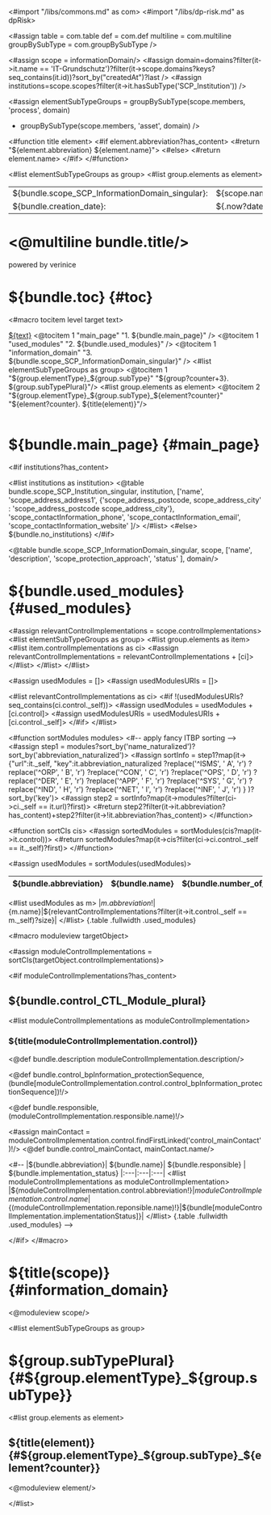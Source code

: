 <#import "/libs/commons.md" as com>
<#import "/libs/dp-risk.md" as dpRisk>

<#assign table = com.table
         def = com.def
         multiline = com.multiline
         groupBySubType = com.groupBySubType />


<style>
<#include "styles/default.css">
h1, h2, h3, h4 {
  page-break-after: avoid;
}

td {
  vertical-align: top;
}

.main_page {
  page-break-after: always;
}

.main_page table th:first-child, .main_page table td:first-child {
  width: 8cm;
}

table.used_modules th:first-child, table.used_modules td:first-child {
  width: 2cm;
}

table.used_modules th:last-child, table.used_modules td:last-child {
  width: 5cm;
}

.fullwidth {
  width: 100%;
}

.nobreak {
  page-break-inside: avoid;
}
</style>

<#assign scope = informationDomain/>
<#assign domain=domains?filter(it->it.name == 'IT-Grundschutz')?filter(it->scope.domains?keys?seq_contains(it.id))?sort_by("createdAt")?last />
<#assign institutions=scope.scopes?filter(it->it.hasSubType('SCP_Institution')) />

<#assign elementSubTypeGroups = groupBySubType(scope.members, 'process', domain)
+ groupBySubType(scope.members, 'asset', domain) />

<#function title element>
<#if element.abbreviation?has_content>
  <#return "${element.abbreviation} ${element.name}">
  <#else>
  <#return element.name>
</#if>
</#function>

<bookmarks>
  <bookmark name="${bundle.toc}" href="#toc"/>
  <bookmark name="${bundle.main_page}" href="#main_page"/>
  <bookmark name="${bundle.used_modules}" href="#used_modules"/>
  <bookmark name="${bundle.scope_SCP_InformationDomain_singular}" href="#information_domain"/>
  <#list elementSubTypeGroups as group>
    <bookmark name="${group.subTypePlural}" href="#${group.elementType}_${group.subType}"/>
    <#list group.elements as element>
      <bookmark name="${title(element)}" href="#${group.elementType}_${group.subType}_${element?counter}"/>
    </#list>
  </#list>
</bookmarks>


<div class="footer-left">
  <table>
    <tr>
      <td>${bundle.scope_SCP_InformationDomain_singular}: </td>
      <td>${scope.name}</td>
    </tr>
    <tr>
      <td>${bundle.creation_date}: </td>
      <td>${.now?date}</td>
    </tr>
  </table>
</div>

<div class="cover">
<h1><@multiline bundle.title/></h1>
<p>powered by verinice</p>
</div>


# ${bundle.toc} {#toc}
<#macro tocitem level target text>
  <tr class="level${level}">
    <td>
      <a title="${bundle('jumpto', text)}" href="#${target}">${text}</a>
    </td>
    <td>
      <span href="#${target}"/>
    </td>
  </tr>
</#macro>

<table class="toc">
<tbody>
  <@tocitem 1 "main_page" "1. ${bundle.main_page}" />
  <@tocitem 1 "used_modules" "2. ${bundle.used_modules}" />
  <@tocitem 1 "information_domain" "3. ${bundle.scope_SCP_InformationDomain_singular}" />
  <#list elementSubTypeGroups as group>
      <@tocitem 1 "${group.elementType}_${group.subType}" "${group?counter+3}. ${group.subTypePlural}"/>
      <#list group.elements as element>
          <@tocitem 2 "${group.elementType}_${group.subType}_${element?counter}" "${element?counter}. ${title(element)}"/>
      </#list>
  </#list>
</tbody>
</table>

# ${bundle.main_page} {#main_page}

<div class="main_page">

<#if institutions?has_content>

<#list institutions as institution>
    <@table bundle.scope_SCP_Institution_singular,
    institution,
    ['name',
    'scope_address_address1',
    {'scope_address_postcode, scope_address_city' : 'scope_address_postcode scope_address_city'},
    'scope_contactInformation_phone',
    'scope_contactInformation_email',
    'scope_contactInformation_website'
    ]/>
</#list>
<#else>
${bundle.no_institutions}
</#if>

<@table bundle.scope_SCP_InformationDomain_singular,
scope,
['name',
'description',
'scope_protection_approach',
'status'
],
domain/>

</div>

# ${bundle.used_modules} {#used_modules}

<#assign relevantControlImplementations = scope.controlImplementations>
<#list elementSubTypeGroups as group>
  <#list group.elements as item>
    <#list item.controlImplementations as ci>
      <#assign relevantControlImplementations = relevantControlImplementations + [ci]>
    </#list>
  </#list>
</#list>

<#assign usedModules = []>
<#assign usedModulesURIs = []>

<#list relevantControlImplementations as ci>
  <#if !(usedModulesURIs?seq_contains(ci.control._self))>
    <#assign usedModules = usedModules + [ci.control]>
    <#assign usedModulesURIs = usedModulesURIs + [ci.control._self]>
  </#if>
</#list>

<#function sortModules modules>
  <#-- apply fancy ITBP sorting -->
  <#assign step1 = modules?sort_by('name_naturalized')?sort_by('abbreviation_naturalized')>
  <#assign sortInfo = step1?map(it->
    {"url":it._self, 
     "key":it.abbreviation_naturalized
       ?replace('^ISMS', ' A', 'r')
       ?replace('^ORP', ' B', 'r')
       ?replace('^CON', ' C', 'r')
       ?replace('^OPS', ' D', 'r')
       ?replace('^DER', ' E', 'r')
       ?replace('^APP', ' F', 'r')
       ?replace('^SYS', ' G', 'r')
       ?replace('^IND', ' H', 'r')
       ?replace('^NET', ' I', 'r')
       ?replace('^INF', ' J', 'r')
    }
  )?sort_by('key')>
  <#assign step2 = sortInfo?map(it->modules?filter(ci->ci._self == it.url)?first)>
  <#return step2?filter(it->it.abbreviation?has_content)+step2?filter(it->!it.abbreviation?has_content)>
</#function>

<#function sortCIs cis>
  <#assign sortedModules = sortModules(cis?map(it->it.control))>
  <#return sortedModules?map(it->cis?filter(ci->ci.control._self == it._self)?first)>
</#function>

<#assign usedModules = sortModules(usedModules)>

|${bundle.abbreviation}| ${bundle.name}| ${bundle.number_of_occurrences}
|:---|:---|:---|
<#list usedModules as m>
|${m.abbreviation!}|${m.name}|${relevantControlImplementations?filter(it->it.control._self == m._self)?size}|
</#list>
{.table .fullwidth .used_modules}

<div class="pagebreak"></div>



<#macro moduleview targetObject>

<#assign moduleControlImplementations = sortCIs(targetObject.controlImplementations)>

<#if moduleControlImplementations?has_content>

## ${bundle.control_CTL_Module_plural}

<#list moduleControlImplementations as moduleControlImplementation>
<div class="nobreak">

### ${title(moduleControlImplementation.control)}

<@def bundle.description moduleControlImplementation.description/>

<@def bundle.control_bpInformation_protectionSequence, (bundle[moduleControlImplementation.control.control_bpInformation_protectionSequence])!/>

<@def bundle.responsible, (moduleControlImplementation.responsible.name)!/>

<#assign mainContact = moduleControlImplementation.control.findFirstLinked('control_mainContact')!/>
<@def bundle.control_mainContact, mainContact.name/>

</div>
</#list>

<#-- 
|${bundle.abbreviation}| ${bundle.name}| ${bundle.responsible} | ${bundle.implementation_status} 
|:---|:---|:---|
<#list moduleControlImplementations as moduleControlImplementation>
|${moduleControlImplementation.control.abbreviation!}|${moduleControlImplementation.control.name}|${(moduleControlImplementation.reponsible.name)!}|${bundle[moduleControlImplementation.implementationStatus]}|
</#list>
{.table .fullwidth .used_modules}
 -->
 
</#if>
</#macro>

# ${title(scope)} {#information_domain}

<@moduleview scope/>

<#list elementSubTypeGroups as group>

# ${group.subTypePlural} {#${group.elementType}_${group.subType}}

<#list group.elements as element>

## ${title(element)} {#${group.elementType}_${group.subType}_${element?counter}}

<@moduleview element/>

</#list>
<div class="pagebreak"></div>
</#list>